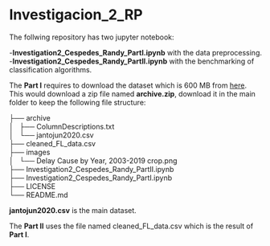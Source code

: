 # Investigacion_2_RP

The follwing repository has two jupyter notebook:

-**Investigation2_Cespedes_Randy_PartI.ipynb** with the data preprocessing.
-**Investigation2_Cespedes_Randy_PartII.ipynb** with the benchmarking of classification algorithms.

The **Part I** requires to download the dataset which is 600 MB from [here](https://www.kaggle.com/akulbahl/covid19-airline-flight-delays-and-cancellations). This would download a zip file named **archive.zip**, download it in the main folder to keep the following file structure:

├── archive <br/>
│   ├── ColumnDescriptions.txt <br/>
│   └── jantojun2020.csv <br/>
├── cleaned_FL_data.csv <br/>
├── images <br/>
│   └── Delay Cause by Year, 2003-2019 crop.png <br/>
├── Investigation2_Cespedes_Randy_PartII.ipynb <br/>
├── Investigation2_Cespedes_Randy_PartI.ipynb <br/>
├── LICENSE <br/>
└── README.md <br/>

**jantojun2020.csv** is the main dataset.

The **Part II** uses the file named cleaned_FL_data.csv which is the result of **Part I**.

